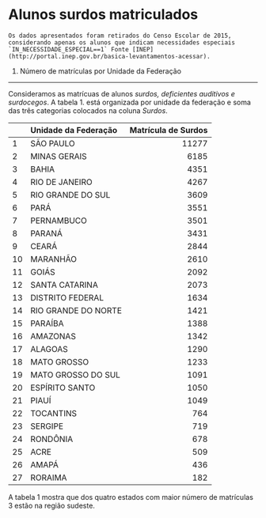 Alunos surdos matriculados
================

    Os dados apresentados foram retirados do Censo Escolar de 2015, considerando apenas os alunos que indicam necessidades especiais `IN_NECESSIDADE_ESPECIAL==1` Fonte [INEP](http://portal.inep.gov.br/basica-levantamentos-acessar).

1. Número de matrículas por Unidade da Federação
------------------------------------------------

Consideramos as matrícuas de alunos *surdos, deficientes auditivos e surdocegos*. A tabela 1. está organizada por unidade da federação e soma das três categorias colocados na coluna *Surdos*.

|     | Unidade da Federação |  Matrícula de Surdos|
|-----|:---------------------|--------------------:|
| 1   | SÃO PAULO            |                11277|
| 2   | MINAS GERAIS         |                 6185|
| 3   | BAHIA                |                 4351|
| 4   | RIO DE JANEIRO       |                 4267|
| 5   | RIO GRANDE DO SUL    |                 3609|
| 6   | PARÁ                 |                 3551|
| 7   | PERNAMBUCO           |                 3501|
| 8   | PARANÁ               |                 3431|
| 9   | CEARÁ                |                 2844|
| 10  | MARANHÃO             |                 2610|
| 11  | GOIÁS                |                 2092|
| 12  | SANTA CATARINA       |                 2073|
| 13  | DISTRITO FEDERAL     |                 1634|
| 14  | RIO GRANDE DO NORTE  |                 1421|
| 15  | PARAÍBA              |                 1388|
| 16  | AMAZONAS             |                 1342|
| 17  | ALAGOAS              |                 1290|
| 18  | MATO GROSSO          |                 1233|
| 19  | MATO GROSSO DO SUL   |                 1091|
| 20  | ESPÍRITO SANTO       |                 1050|
| 21  | PIAUÍ                |                 1049|
| 22  | TOCANTINS            |                  764|
| 23  | SERGIPE              |                  719|
| 24  | RONDÔNIA             |                  678|
| 25  | ACRE                 |                  509|
| 26  | AMAPÁ                |                  436|
| 27  | RORAIMA              |                  182|

A tabela 1 mostra que dos quatro estados com maior número de matrículas 3 estão na região sudeste.
